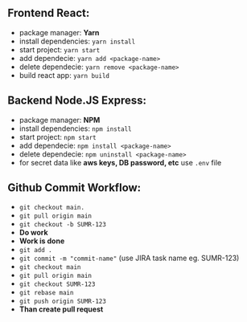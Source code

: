 ## Frontend React:
  - package manager: __Yarn__
  - install dependencies: `yarn install`
  - start project: `yarn start`
  - add dependecie: `yarn add <package-name>`
  - delete dependecie: `yarn remove <package-name>`
  - build react app: `yarn build`
  
## Backend Node.JS Express: 
  - package manager: __NPM__
  - install dependencies: `npm install`
  - start project: `npm start`
  - add dependecie: `npm install <package-name>`
  - delete dependecie: `npm uninstall <package-name>`
  - for secret data like **aws keys, DB password, etc** use `.env` file
  
  ## Github Commit Workflow:
  - `git checkout main.`
  - `git pull origin main`
  - `git checkout -b SUMR-123`
  - __Do work__
  - __Work is done__
  - `git add .`
  - `git commit -m "commit-name"` (use JIRA task name eg. SUMR-123)
  - `git checkout main`
  - `git pull origin main`
  - `git checkout SUMR-123`
  - `git rebase main`
  - `git push origin SUMR-123`
  - __Than create pull request__
